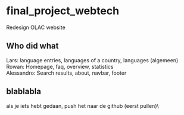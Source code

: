 # final_project_webtech
Redesign OLAC website

## Who did what
Lars: language entries, languages of a country, languages (algemeen)\
Rowan: Homepage, faq, overview, statistics\
Alessandro: Search results, about, navbar, footer

## blablabla

als je iets hebt gedaan, push het naar de github (eerst pullen)\	


